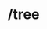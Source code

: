 ---
title: /tree
position_number: 1.5
type: get
description: Count trees for a user
content_markdown_method: |-
  The following method allows you to retrieve the number of trees   planted by a specific user
parameters:
  - name: QUERY PARAM
    content: enterpriseId
    values: string
  - name: QUERY PARAM
    content: user
    values: string
content_markdown: |-
  **enterpriseId** Id of your enterprise. Example of an enterprise id: 11111111 (Enterprise Ids are 8 digits long)<br/>
  **user** End user by whom the tree was planted. Example of an user: email@test.com

  Status: 200
  {: .success}

  Response will be an object that has the following attributes:

  **enterpriseId** Identifier of the enterprise<br/>
  **user** End user by whom the tree was planted<br/>
  **count** Number of trees planted by a specific user
left_code_blocks:
  - code_block: |-
     https://api.digitalhumani.com/tree?enterpriseId=:enterpriseId&user=:user
    title:
    language: bash
right_request_blocks:
  - code_block: |1-
     https://api.digitalhumani.com/tree?enterpriseId=48a45261&user=test_user_1
    title: Example request
    language: bash
right_code_blocks:
  - code_block: |2-
      {
        "uuid": "eef9f369-9ae0-45b8-ab07-10650f53a71e",
        "created": "2019-05-17T00:36:25.797Z",
        "treeCount": 2,
        "enterpriseId": "11111111",
        "projectId": "93333333",
        "user": "email@test.com"
      }
    title: Example response
    language: json
---